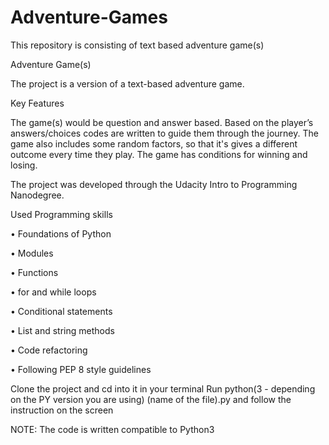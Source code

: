 # Adventure-Games
This repository is consisting of text based adventure game(s) 

Adventure Game(s)

The project is a version of a text-based adventure game.

Key Features

The game(s) would be question and answer based. Based on the player’s answers/choices codes are written to guide them through the journey. The game also includes some random factors, so that it's gives a different outcome every time they play. 
The game has conditions for winning and losing. 

The project was developed through the Udacity Intro to Programming Nanodegree.

Used Programming skills

•	Foundations of Python

•	Modules

•	Functions

•	for and while loops

•	Conditional statements

•	List and string methods

•	Code refactoring

•	Following PEP 8 style guidelines

Clone the project and cd into it in your terminal
Run python(3 - depending on the PY version you are using) (name of the file).py and follow the instruction on the screen

NOTE: The code is written compatible to Python3

